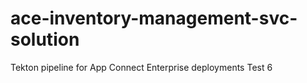 # ace-inventory-management-svc-solution
 Tekton pipeline for App Connect Enterprise deployments
Test 6
